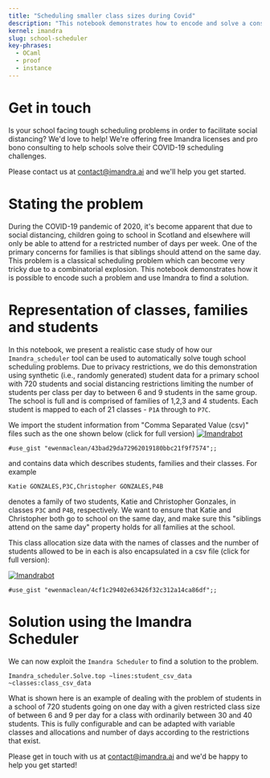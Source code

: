 ```yaml
---
title: "Scheduling smaller class sizes during Covid"
description: "This notebook demonstrates how to encode and solve a constraint problem of making sure all children from the same family go to school on the same day, when days at school are restricted due to COVID-19."
kernel: imandra
slug: school-scheduler
key-phrases:
  - OCaml
  - proof
  - instance
---
```


# Get in touch

Is your school facing tough scheduling problems in order to facilitate social distancing?
We'd love to help! We're offering free Imandra licenses and pro bono consulting to help
schools solve their COVID-19 scheduling challenges.

Please contact us at <contact@imandra.ai> and we'll help you get started.

# Stating the problem

During the COVID-19 pandemic of 2020, it's become apparent that due to social
distancing, children going to school in Scotland and elsewhere will only be
able to attend for a restricted number of days per week. One of the primary
concerns for families is that siblings should attend on the same day. This
problem is a classical scheduling problem which can become very tricky due to a
combinatorial explosion. This notebook demonstrates how it is possible to encode
such a problem and use Imandra to find a solution.

# Representation of classes, families and students

In this notebook, we present a realistic case study of how our
`Imandra_scheduler` tool can be used to automatically solve tough school
scheduling problems. Due to privacy restrictions, we do this demonstration using
synthetic (i.e., randomly generated) student data for a primary school with 720
students and social distancing restrictions limiting the number of students per
class per day to between 6 and 9 students in the same group. The school is full
and is comprised of families of 1,2,3 and 4 students. Each student is mapped to
each of 21 classes - `P1A` through to `P7C`.

We import the student information from "Comma Separated Value (csv)" files such as the one shown below (click for full version)
[![Imandrabot](https://storage.googleapis.com/imandra-notebook-assets/studentscsv.png)](https://gist.github.com/ewenmaclean/3040c39c424d7d2f1e43c82f9fff2f06)

```{.imandra .input}
#use_gist "ewenmaclean/43bad29da72962019180bbc21f9f7574";;
```

and contains data which describes students, families and their classes. For example

```
Katie GONZALES,P3C,Christopher GONZALES,P4B
```


denotes a family of two students, Katie and Christopher Gonzales, in classes
`P3C` and `P4B`, respectively. We want to ensure that Katie and Christopher both
go to school on the same day, and make sure this "siblings attend on the same
day" property holds for all families at the school.

This class allocation size data with the names of classes and the number of
students allowed to be in each is also encapsulated in a csv file (click for
full version):

[![Imandrabot](https://storage.googleapis.com/imandra-notebook-assets/classescsv.png)](https://gist.github.com/ewenmaclean/4cf1c29402e63426f32c312a14ca86df)

```{.imandra .input}
#use_gist "ewenmaclean/4cf1c29402e63426f32c312a14ca86df";;
```

# Solution using the Imandra Scheduler

We can now exploit the `Imandra Scheduler` to find a solution to the problem.

```{.imandra .input}
Imandra_scheduler.Solve.top ~lines:student_csv_data ~classes:class_csv_data
```

What is shown here is an example of dealing with the problem of students in a
school of 720 students going on one day with a given restricted class size of
between 6 and 9 per day for a class with ordinarily between 30 and 40 students.
This is fully configurable and can be adapted with variable classes and
allocations and number of days according to the restrictions that exist.

Please get in touch with us at <contact@imandra.ai> and we'd be happy to help you get started!
